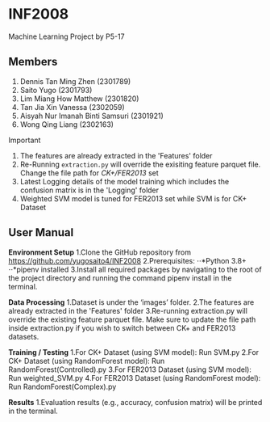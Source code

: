 # INF2008
Machine Learning Project by P5-17

## Members
1. Dennis Tan Ming Zhen (2301789)
2. Saito Yugo (2301793)
3. Lim Miang How Matthew (2301820)
4. Tan Jia Xin Vanessa (2302059)
5. Aisyah Nur Imanah Binti Samsuri (2301921)
6. Wong Qing Liang (2302163)


> [!IMPORTANT]
> 1. The features are already extracted in the 'Features' folder
> 2. Re-Running  `extraction.py` will override the exisiting feature parquet file. Change the file path for *CK+/FER2013* set
> 3. Latest Logging details of the model training which includes the confusion matrix is in the 'Logging' folder
> 4. Weighted SVM model is tuned for FER2013 set while SVM is for CK+ Dataset 


## User Manual
**Environment Setup**
1.Clone the GitHub repository from https://github.com/yugosaito4/INF2008
2.Prerequisites:
⋅⋅*Python 3.8+
⋅⋅*pipenv installed
3.Install all required packages by navigating to the root of the project directory and running the command pipenv install in the terminal.

**Data Processing**
1.Dataset is under the ‘images’ folder.
2.The features are already extracted in the 'Features' folder
3.Re-running extraction.py will override the existing feature parquet file. Make sure to update the file path inside extraction.py if you wish to switch between CK+ and FER2013 datasets.

**Training / Testing**
1.For CK+ Dataset (using SVM model): Run SVM.py
2.For CK+ Dataset (using RandomForest model): Run RandomForest(Controlled).py
3.For FER2013 Dataset (using SVM model): Run weighted_SVM.py
4.For FER2013 Dataset (using RandomForest model): Run RandomForest(Complex).py

**Results**
1.Evaluation results (e.g., accuracy, confusion matrix) will be printed in the terminal.
